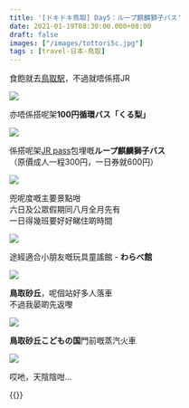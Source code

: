 ```yaml
---
title: '[ドキドキ鳥取] Day5：ループ麒麟獅子バス'
date: 2021-01-19T08:30:00.000+08:00
draft: false
images: ["/images/tottori5c.jpg"]
tags : [travel-日本-鳥取]
---
```


食飽就去[鳥取駅](https://hidie.net/tottori4zg/)，不過就唔係搭JR

![](/images/tottori5c1.jpg)

亦唔係搭呢架**100円循環バス「くる梨」**  

![](/images/tottori5c.jpg)

係搭呢架[JR pass](https://hidie.net/tottori3d/)包埋嘅**ループ麒麟獅子バス**  
（原價成人一程300円，一日券就600円）  

![](/images/tottori5c2.jpg)

兜呢度嘅主要景點咁  
六日及公眾假期同八月全月先有  
一日得幾班要好好睇住啲時間  

![](/images/tottori5c3.jpg)

途經適合小朋友嘅玩具童謠館 - **わらべ館**  

![](/images/tottori5c4.jpg)

**鳥取砂丘**，呢個站好多人落車  
不過我晏啲先返嚟  

![](/images/tottori5c5.jpg)

**鳥取砂丘こどもの国**門前嘅蒸汽火車  

![](/images/tottori5c6.jpg)

哎吔，天陰陰咁...  


  
  
{{<tottori>}}  
